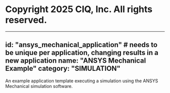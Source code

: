 # Copyright 2025 CIQ, Inc. All rights reserved.
---
id: "ansys_mechanical_application" # needs to be **unique** per application, changing results in a new application
name: "ANSYS Mechanical Example"
category: "SIMULATION"
---
An example application template executing a simulation using the ANSYS Mechanical simulation software.
